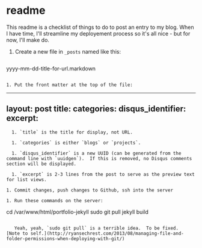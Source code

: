 readme
=============

This readme is a checklist of things to do to post an entry to my blog.  When I have time, I'll streamline my deployement process so it's all nice - but for now, I'll make do.

1. Create a new file in `_posts` named like this:

   ```
yyyy-mm-dd-title-for-url.markdown
```

1. Put the front matter at the top of the file: 

   ```
---
layout: post
title:
categories:
disqus_identifier:
excerpt:
---
```
  1. `title` is the title for display, not URL.

  1. `categories` is either `blogs` or `projects`.

  1. `disqus_identifier` is a new UUID (can be generated from the command line with `uuidgen`).  If this is removed, no Disqus comments section will be displayed.

  1. `excerpt` is 2-3 lines from the post to serve as the preview text for list views.

1. Commit changes, push changes to Github, ssh into the server

1. Run these commands on the server:

   ```
cd /var/www/html/portfolio-jekyll
sudo git pull
jekyll build
```

   Yeah, yeah, `sudo git pull` is a terrible idea.  To be fixed.  [Note to self.](http://ryansechrest.com/2013/08/managing-file-and-folder-permissions-when-deploying-with-git/)